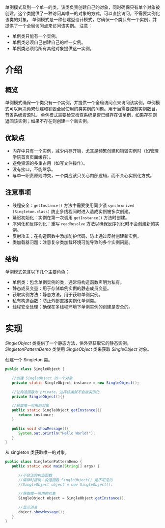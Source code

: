 单例模式及到一个单一的类，该类负责创建自己的对象，同时确保只有单个对象被创建。这个类提供了一种访问其唯一的对象的方式，可以直接访问，不需要实例化该类的对象。
单例模式是一种创建型设计模式，它确保一个类只有一个实例，并提供了一个全局访问点来访问该实例。
注意：
- 单例类只能有一个实例。
- 单例类必须自己创建自己的唯一实例。
- 单例类必须给所有其他对象提供这一实例。

# 介绍
## 概览
单例模式确保一个类只有一个实例，并提供一个全局访问点来访问该实例。单例模式可以解决频繁创建和销毁全局使用的类实例的问题。用于当需要控制实例数目，节省系统资源时。
单例模式需要检查检查系统是否已经存在该单例，如果存在则返回该实例；如果不存在则创建一个新实例。
## 优缺点
- 内存中只有一个实例，减少内存开销，尤其是频繁创建和销毁实例时（如管理学院首页页面缓存）。
- 避免资源的多重占用（如写文件操作）。
- 没有接口，不能继承。
- 与单一职责原则冲突，一个类应该只关心内部逻辑，而不关心实例化方式。

## 注意事项
- 线程安全：`getInstance()` 方法中需要使用同步锁 `synchronized (Singleton.class)` 防止多线程同时进入造成实例被多次创建。
- 延迟初始化：实例在第一次调用 `getInstance()` 方法时创建。
- 序列化和反序列化：重写 `readResolve` 方法以确保反序列化时不会创建新的实例。
- 反射攻击：在构造函数中添加防护代码，防止通过反射创建新实例。
- 类加载器问题：注意复杂类加载环境可能导致的多个实例问题。

## 结构
单例模式包含以下几个主要角色：
- 单例类：包含单例实例的类，通常将构造函数声明为私有。
- 静态成员变量：用于存储单例实例的静态成员变量。
- 获取实例方法：静态方法，用于获取单例实例。
- 私有构造函数：防止外部直接实例化单例类。
- 线程安全处理：确保在多线程环境下单例实例的创建是安全的。

# 实现
_SingleObject_ 类提供了一个静态方法，供外界获取它的静态实例。_SingletonPatternDemo_ 类使用 _SingleObject_ 类来获取 _SingleObject_ 对象。


创建一个 Singleton 类。
```java
public class SingleObject {
 
   //创建 SingleObject 的一个对象
   private static SingleObject instance = new SingleObject();
 
   //让构造函数为 private，这样该类就不会被实例化
   private SingleObject(){}
 
   //获取唯一可用的对象
   public static SingleObject getInstance(){
      return instance;
   }
 
   public void showMessage(){
      System.out.println("Hello World!");
   }
}
```
从 singleton 类获取唯一的对象。
```java
public class SingletonPatternDemo {
   public static void main(String[] args) {
 
      //不合法的构造函数
      //编译时错误：构造函数 SingleObject() 是不可见的
      //SingleObject object = new SingleObject();
 
      //获取唯一可用的对象
      SingleObject object = SingleObject.getInstance();
 
      //显示消息
      object.showMessage();
   }
}
```